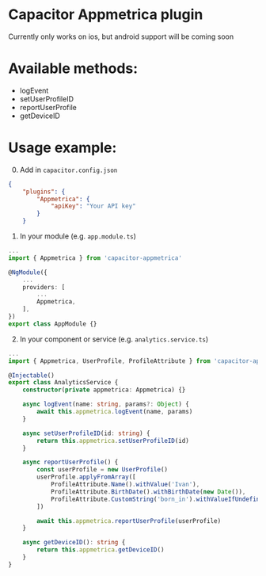 # Capacitor Appmetrica plugin

Currently only works on ios, but android support will be coming soon

# Available methods:

- logEvent
- setUserProfileID
- reportUserProfile
- getDeviceID

# Usage example:

0. Add in `capacitor.config.json`

```json
{
	"plugins": {
		"Appmetrica": {
			"apiKey": "Your API key"
		}
	}
```

1. In your module (e.g. `app.module.ts`)

```ts
...
import { Appmetrica } from 'capacitor-appmetrica'

@NgModule({
	...
	providers: [
		...
		Appmetrica,
	],
})
export class AppModule {}

```

2. In your component or service (e.g. `analytics.service.ts`)

```ts
...
import { Appmetrica, UserProfile, ProfileAttribute } from 'capacitor-appmetrica'

@Injectable()
export class AnalyticsService {
	constructor(private appmetrica: Appmetrica) {}

	async logEvent(name: string, params?: Object) {
		await this.appmetrica.logEvent(name, params)
	}

	async setUserProfileID(id: string) {
		return this.appmetrica.setUserProfileID(id)
	}

	async reportUserProfile() {
		const userProfile = new UserProfile()
		userProfile.applyFromArray([
			ProfileAttribute.Name().withValue('Ivan'),
			ProfileAttribute.BirthDate().withBirthDate(new Date()),
			ProfileAttribute.CustomString('born_in').withValueIfUndefined('Moscow'),
		])

		await this.appmetrica.reportUserProfile(userProfile)
	}

	async getDeviceID(): string {
		return this.appmetrica.getDeviceID()
	}
}

```
